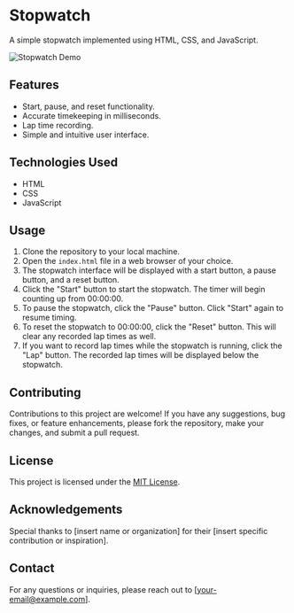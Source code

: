 # Stopwatch

A simple stopwatch implemented using HTML, CSS, and JavaScript.

![Stopwatch Demo](path/to/demo/image.png)

## Features

- Start, pause, and reset functionality.
- Accurate timekeeping in milliseconds.
- Lap time recording.
- Simple and intuitive user interface.

## Technologies Used

- HTML
- CSS
- JavaScript

## Usage

1. Clone the repository to your local machine.
2. Open the `index.html` file in a web browser of your choice.
3. The stopwatch interface will be displayed with a start button, a pause button, and a reset button.
4. Click the "Start" button to start the stopwatch. The timer will begin counting up from 00:00:00.
5. To pause the stopwatch, click the "Pause" button. Click "Start" again to resume timing.
6. To reset the stopwatch to 00:00:00, click the "Reset" button. This will clear any recorded lap times as well.
7. If you want to record lap times while the stopwatch is running, click the "Lap" button. The recorded lap times will be displayed below the stopwatch.

## Contributing

Contributions to this project are welcome! If you have any suggestions, bug fixes, or feature enhancements, please fork the repository, make your changes, and submit a pull request.

## License

This project is licensed under the [MIT License](link-to-license-file).

## Acknowledgements

Special thanks to [insert name or organization] for their [insert specific contribution or inspiration].

## Contact

For any questions or inquiries, please reach out to [your-email@example.com].

